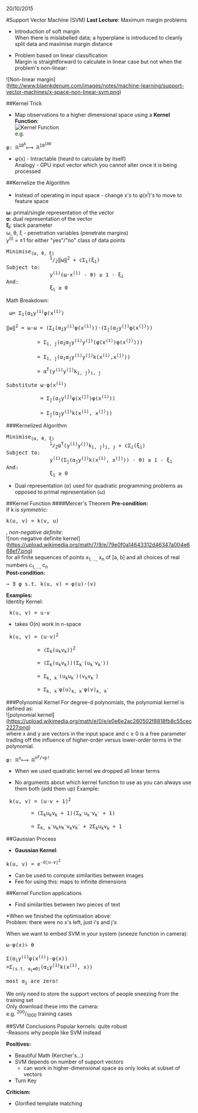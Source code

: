 20/10/2015

#Support Vector Machine (SVM)
<b>Last Lecture</b>: Maximum margin problems
* Introduction of soft margin  
When there is mislabelled data; a hyperplane is introduced to cleanly split data and maximise margin distance

* Problem based on linear classification  
Margin is straightforward to calculate in linear case but not when the problem's non-linear:

![Non-linear margin] (http://www.blaenkdenum.com/images/notes/machine-learning/support-vector-machines/x-space-non-linear-svm.png)

##Kernel Trick
* Map observations to a higher dimensional space using a <b>Kernel Function</b>:  
![Kernel Function](https://upload.wikimedia.org/math/9/c/b/9cbd072b356b4cb62afceef088c751dd.png)  
e.g.  
<pre>φ: ℝ<sup>10<sup>6</sup></sup>⟼ ℝ<sup>10<sup>100</sup></sup></pre>  

* φ(x) - Intractable (heard to calculate by itself)  
  Analogy - GPU input vector which you cannot alter once it is being processed

##Kernelize the Algorithm
* Instead of operating in input space - change x's to φ(x<sup>i</sup>)'s to move to feature space

<b>ω</b>: primal/single representation of the vector  
<b>α</b>: dual representation of the vector  
<b>ξ<sub>i</sub></b>: slack parameter  
ω, θ, ξ - penetration variables (penetrate margins)  
y<sup>(i)</sup> = ±1 for either "yes"/"no" class of data points
<pre>
Minimise<sub>(ω, θ, ξ)</sub>  
              <sup>1</sup>/<sub>2</sub>‖ω‖<sup>2</sup> + cΣ<sub>i</sub>(ξ<sub>i</sub>)
Subject to:  
              y<sup>(i)</sup>(ω·x<sup>(i)</sup> - θ) ≥ 1 - ξ<sub>i</sub>
And:  
              ξ<sub>i</sub> ≥ 0
</pre>
Math Breakdown:
<pre> ω= Σ<sub>i</sub>(α<sub>i</sub>y<sup>(i)</sup>φ(x<sup>(i)</sup>)
  
‖ω‖<sup>2</sup> = ω·ω = (Σ<sub>i</sub>(α<sub>i</sub>y<sup>(i)</sup>φ(x<sup>(i)</sup>))·(Σ<sub>j</sub>(α<sub>j</sub>y<sup>(j)</sup>φ(x<sup>(j)</sup>))
    
          = Σ<sub>i, j</sub>(α<sub>i</sub>α<sub>j</sub>y<sup>(i)</sup>y<sup>(j)</sup>(φ(x<sup>(i)</sup>)φ(x<sup>(j)</sup>)))
                
          = Σ<sub>i, j</sub>(α<sub>i</sub>α<sub>j</sub>y<sup>(i)</sup>y<sup>(j)</sup>k(x<sup>(i)</sup>,x<sup>(j)</sup>))
                
          = α<sup>T</sup>(y<sup>(i)</sup>y<sup>(j)</sup>k<sub>i, j</sub>)<sub>i, j</sub>
</pre>

<pre>Substitute ω·φ(x<sup>(i)</sup>)

           = Σ<sub>j</sub>(α<sub>j</sub>y<sup>(j)</sup>φ(x<sup>(j)</sup>)φ(x<sup>(i)</sup>))
          
           = Σ<sub>j</sub>(α<sub>j</sub>y<sup>(j)</sup>k(x<sup>(i)</sup>, x<sup>(j)</sup>))
</pre>
###Kernelized Algorithm
<pre>
Minimise<sub>(α, θ, ξ)</sub>  
              <sup>1</sup>/<sub>2</sub>α<sup>T</sup>(y<sup>(i)</sup>y<sup>(j)</sup>k<sub>i, j</sub>)<sub>i, j</sub> + cΣ<sub>i</sub>(ξ<sub>i</sub>)
Subject to:  
              y<sup>(i)</sup>(Σ<sub>j</sub>(α<sub>j</sub>y<sup>(j)</sup>k(x<sup>(i)</sup>, x<sup>(j)</sup>)) - θ) ≥ 1 - ξ<sub>i</sub>
And:  
              ξ<sub>i</sub> ≥ 0
</pre>

* Dual representation (α) used for quadratic programming problems as opposed to primal representation (ω)

##Kernel Function
####Mercer's Theorem
<b>Pre-condition:</b>  
If k is <i>symmetric:</i>   
<pre>k(u, v) = k(v, u)</pre>
, <i>non-negative definite</i>:  
![non-negative definite kernel] (https://upload.wikimedia.org/math/7/9/e/79e0f0a14643312d46347a004e688ef7.png)  
for all finite sequences of points x<sub>1, ..., </sub> x<sub>n</sub> of [a, b] and all choices of real numbers c<sub>1, ..., </sub> c<sub>n</sub>  
<b>Post-condition:</b>  
<pre>⇒ ∃ φ s.t. k(u, v) = φ(u)·(v)</pre>

<b>Examples:</b>  
Identity Kernel:
<pre> k(u, v) = u·v</pre>  
* takes O(n) work in n-space  

<pre> k(u, v) = (u·v)<sup>2</sup>

          = (Σ<sub>k</sub>(u<sub>k</sub>v<sub>k</sub>))<sup>2</sup>
          
          = (Σ<sub>k</sub>(u<sub>k</sub>v<sub>k</sub>))(Σ<sub>k<sup>'</sup></sub>(u<sub>k<sup>'</sup></sub>v<sub>k<sup>'</sup></sub>))
          
          = Σ<sub>k, k<sup>'</sup></sub>(u<sub>k</sub>u<sub>k<sup>'</sup></sub>)(v<sub>k</sub>v<sub>k<sup>'</sup></sub>)
          
          = Σ<sub>k, k<sup>'</sup></sub>φ(u)<sub>k, k<sup>'</sup></sub>φ(v)<sub>k, k<sup>'</sup></sub>
</pre>

###Polynomial Kernel
For degree-d polynomials, the polynomial kernel is defined as:  
![polynomial kernel] (https://upload.wikimedia.org/math/e/0/e/e0e6e2ac260502f8818fb8c55cec2227.png)  
where x and y are vectors in the input space and c ≥ 0 is a free parameter trading off the influence of higher-order versus lower-order terms in the polynomial.

<pre>φ: ℝ<sup>n</sup>⟼ ℝ<sup>n<sup>p</sup>/≈p!</sup></pre>

* When we used quadratic kernel we dropped all linear terms

* No arguments about which kernel function to use as you can always use them both (add them up)
Example:  

<pre> k(u, v) = (u·v + 1)<sup>2</sup>

        = (Σ<sub>k</sub>u<sub>k</sub>v<sub>k</sub> + 1)(Σ<sub>k<sup>'</sup></sub>u<sub>k<sup>'</sup></sub>v<sub>k<sup>'</sup></sub> + 1)
        
        = Σ<sub>k, k<sup>'</sup></sub>u<sub>k</sub>u<sub>k<sup>'</sup></sub>v<sub>k</sub>v<sub>k<sup>'</sup></sub> + 2Σ<sub>k</sub>u<sub>k</sub>v<sub>k</sub> + 1
</pre>     

##Gaussian Process
* <b>Gaussian Kernel</b>:  
<pre>k(u, v) = e<sup>-d|u-v|<sup>2</sup></sup></pre>
* Can be used to compute similarities between images
* Fee for using this: maps to infinite dimensions

##Kernel Function applications
* Find similarities between two pieces of text

*When we finished the optimisation above:  
Problem: there were no x's left, just i's and j's

When we want to embed SVM in your system (sneeze function in camera):
<pre>ω·φ(x)⩼ θ

Σ(α<sub>i</sub>y<sup>(i)</sup>φ(x<sup>(i)</sup>)·φ(x))
=Σ<sub>(s.t. α<sub>i</sub>≠0)</sub>(α<sub>i</sub>y<sup>(i)</sup>k(x<sup>(i)</sup>, x))

most α<sub>i</sub> are zero!
</pre>

We only need to store the support vectors of people sneezing from the training set  
Only download these into the camera:  
e.g. <sup>200</sup>/<sub>1000</sub> training cases

##SVM Conclusions
Popular kernels: quite robust  
-Reasons why people like SVM instead

<b>Positives:</b> 
* Beautiful Math (Kercher's...)
* SVM depends on number of support vectors  
  - can work in higher-dimensional space as only looks at subset of vectors
* Turn Key  

<b>Criticism:</b>
* Glorified template matching
